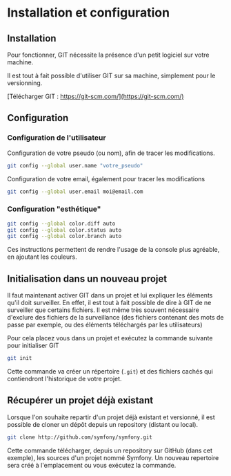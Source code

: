 # Installation et configuration

## Installation

Pour fonctionner, GIT nécessite la présence d'un petit logiciel sur votre machine.

Il est tout à fait possible d'utiliser GIT sur sa machine, simplement pour le versionning.

[Télécharger GIT : https://git-scm.com/](https://git-scm.com/)

## Configuration

### Configuration de l'utilisateur

Configuration de votre pseudo \(ou nom\), afin de tracer les modifications.

```bash
git config --global user.name "votre_pseudo"
```

Configuration de votre email, également pour tracer les modifications

```bash
git config --global user.email moi@email.com
```

### Configuration "esthétique"



```bash
git config --global color.diff auto
git config --global color.status auto
git config --global color.branch auto
```

Ces instructions permettent de rendre l'usage de la console plus agréable, en ajoutant les couleurs.

## Initialisation dans un nouveau projet

Il faut maintenant activer GIT dans un projet et lui expliquer les éléments qu'il doit surveiller. En effet, il est tout à fait possible de dire à GIT de ne surveiller que certains fichiers. Il est même très souvent nécessaire d'exclure des fichiers de la surveillance \(des fichiers contenant des mots de passe par exemple, ou des éléments téléchargés par les utilisateurs\)

Pour cela placez vous dans un projet et exécutez la commande suivante pour initialiser GIT

```bash
git init
```

Cette commande va créer un répertoire \(`.git`\) et des fichiers cachés qui contiendront l'historique de votre projet.

## Récupérer un projet déjà existant

Lorsque l'on souhaite repartir d'un projet déjà existant et versionné, il est possible de cloner un dépôt depuis un repository \(distant ou local\).

```bash
git clone http://github.com/symfony/symfony.git
```

Cette commande télécharger, depuis un repository sur GitHub \(dans cet exemple\), les sources d'un projet nommé Symfony. Un nouveau repertoire sera créé à l'emplacement ou vous exécutez la commande.

